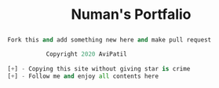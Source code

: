 # <p align="center">Numan's Portfalio<p>

```py
Fork this and add something new here and make pull request
```

```py 
           Copyright 2020 AviPatil
           
[+] - Copying this site without giving star is crime   
[+] - Follow me and enjoy all contents here 
```
        
